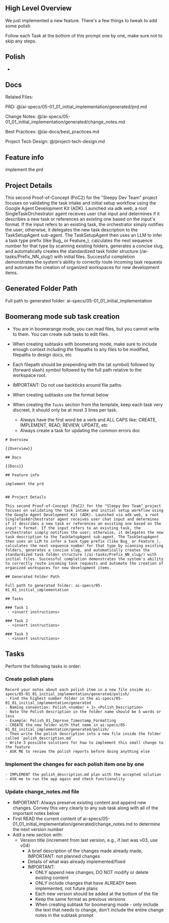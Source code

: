 ## High Level Overview
 We just implemented a new feature. There's a few things to tweak to add some polish

  Follow each Task at the bottom of this prompt one by one, make sure not to skip any steps.

## Polish

- 

## Docs

Related Files: 

PRD: @/ai-specs/05-01_01_initial_implementation/generated/prd.md

Change Notes: @/ai-specs/05-01_01_initial_implementation/generated/change_notes.md

Best Practices: @/ai-docs/best_practices.md 

Project Tech Design: @/project-tech-design.md

## Feature info

implement the prd

 
## Project Details

This second Proof-of-Concept (PoC2) for the "Sleepy Dev Team" project focuses on validating the task intake and initial setup workflow using the Google Agent Development Kit (ADK). Launched via adk web, a root SingleTaskOrchestrator agent receives user chat input and determines if it describes a new task or references an existing one based on the input's format. If the input refers to an existing task, the orchestrator simply notifies the user; otherwise, it delegates the new task description to the TaskSetupAgent sub-agent. The TaskSetupAgent then uses an LLM to infer a task type prefix (like Bug_ or Feature_), calculates the next sequence number for that type by scanning existing folders, generates a concise slug, and automatically creates the standardized task folder structure (/ai-tasks/Prefix_NN_slug/) with initial files. Successful completion demonstrates the system's ability to correctly route incoming task requests and automate the creation of organized workspaces for new development items. 

## Generated Folder Path

Full path to generated folder: ai-specs/05-01_01_initial_implementation

## Boomerang mode sub task creation

  - You are in boomerange mode, you can read files, but you cannot write to them. You can create sub tasks to edit files.
  
  - When creating subtasks with boomerang mode, make sure to include enough context including the filepaths to any files to be modified, filepaths to design docs, etc

  - Each filepath should be prepending with the (at symbol) followed by (forward slash) symbol followed by the full path relative to the workspace root.  
  
  - IMPORTANT: Do not use backticks around file paths.

  - When creating subtasks use the format below

  - When creating the `Tasks` section from the template, keep each task very discreet, it should only be at most 3 lines per task. 
    - Always have the first word be a verb and ALL CAPS like: CREATE, IMPLEMENT, READ, REVIEW, UPDATE, etc
    - Always create a task for updating the common errors doc
```
# Overview

{{Overview}}

## Docs

{{Docs}}

## Feature info

implement the prd

 
## Project Details

This second Proof-of-Concept (PoC2) for the "Sleepy Dev Team" project focuses on validating the task intake and initial setup workflow using the Google Agent Development Kit (ADK). Launched via adk web, a root SingleTaskOrchestrator agent receives user chat input and determines if it describes a new task or references an existing one based on the input's format. If the input refers to an existing task, the orchestrator simply notifies the user; otherwise, it delegates the new task description to the TaskSetupAgent sub-agent. The TaskSetupAgent then uses an LLM to infer a task type prefix (like Bug_ or Feature_), calculates the next sequence number for that type by scanning existing folders, generates a concise slug, and automatically creates the standardized task folder structure (/ai-tasks/Prefix_NN_slug/) with initial files. Successful completion demonstrates the system's ability to correctly route incoming task requests and automate the creation of organized workspaces for new development items. 

## Generated Folder Path

Full path to generated folder: ai-specs/05-01_01_initial_implementation

## Tasks

### Task 1
 - <insert instructions>

### Task 2
 - <insert instructions>

### Task 3
 - <insert instructions>

```



## Tasks
Perform the following tasks in order:

### Create polish plans
```
Record your notes about each polish item in a new file inside ai-specs/05-01_01_initial_implementation/generated/polish/
- Find the highest number folder in the ai-specs/05-01_01_initial_implementation/generated
- Naming convention: Polish_<number + 1>_<Polish_Description>
- Note the Polish description in the folder name should be 5 words or less
- Example: Polish_01_Improve_Timestamp_Formatting
- CREATE the new folder with that name in ai-specs/05-01_01_initial_implementation/generated/polish/
- Then write the polish description into a new file inside the folder called `polish_description.md`
- Write 3 possible solutions for how to implement this small change to the feature
- ASK ME to review the polish reports before doing anything else
```

### Implement the changes for each polish item one by one
```
- IMPLEMENT the polish_description.md plan with the accepted solution
- ASK me to run the app again and check functionality
```

### Update change_notes.md file
- IMPORTANT: Always preserve existing content and append new changes. Convey this very clearly to any sub task along with all of the important notes below
- First READ the current content of ai-specs/05-01_01_initial_implementation/generated/change_notes.md to determine the next version number
- Add a new section with:
  - Version title (increment from last version, e.g., if last was v03, use v04)
    - A brief description of the changes made already made, IMPORTANT: not planned changes
    - Details of what was already implemented/fixed
    - IMPORTANT:
      - ONLY append new changes, DO NOT modify or delete existing content
      - ONLY include changes that have ALREADY been implemented, not future plans
      - Each new version should be added at the bottom of the file
      - Keep the same format as previous versions
      - When creating subtask for boomerang mode - only include the text that needs to change, don't include the entire change notes in the subtask prompt
